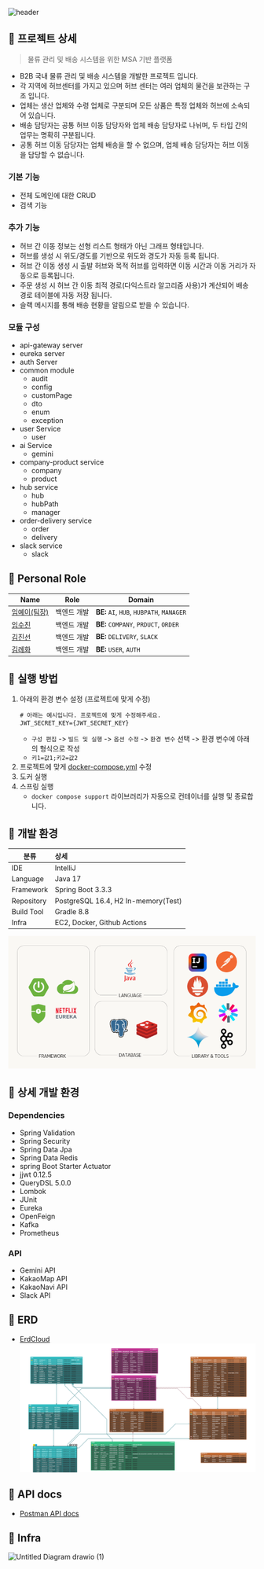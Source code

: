 ![header](https://capsule-render.vercel.app/api?type=venom&color=ADD8E6&text=MSA%20AI%20PROJECT)

## 🐰 프로젝트 상세

> 물류 관리 및 배송 시스템을 위한 MSA 기반 플랫폼
- B2B 국내 물류 관리 및 배송 시스템을 개발한 프로젝트 입니다.
- 각 지역에 허브센터를 가지고 있으며 허브 센터는 여러 업체의 물건을 보관하는 구조 입니다.
- 업체는 생산 업체와 수령 업체로 구분되며 모든 상품은 특정 업체와 허브에 소속되어 있습니다.
- 배송 담당자는 공통 허브 이동 담당자와 업체 배송 담당자로 나뉘며, 두 타입 간의 업무는 명확히 구분됩니다.
- 공통 허브 이동 담당자는 업체 배송을 할 수 없으며, 업체 배송 담당자는 허브 이동을 담당할 수 없습니다.

### 기본 기능
- 전체 도메인에 대한 CRUD
- 검색 기능

### 추가 기능
- 허브 간 이동 정보는 선형 리스트 형태가 아닌 그래프 형태입니다.
- 허브를 생성 시 위도/경도를 기반으로 위도와 경도가 자동 등록 됩니다.
- 허브 간 이동 생성 시 출발 허브와 목적 허브를 입력하면 이동 시간과 이동 거리가 자동으로 등록됩니다.
- 주문 생성 시 허브 간 이동 최적 경로(다익스트라 알고리즘 사용)가 계산되어 배송 경로 테이블에 자동 저장 됩니다.
- 슬랙 메시지를 통해 배송 현황을 알림으로 받을 수 있습니다.

### 모듈 구성
- api-gateway server
- eureka server
- auth Server
- common module
  - audit
  - config
  - customPage
  - dto
  - enum
  - exception
- user Service
  - user
- ai Service
  - gemini
- company-product service
  - company
  - product
- hub service
  - hub
  - hubPath
  - manager
- order-delivery service
  - order
  - delivery
- slack service
  - slack

## 🍏 Personal Role
| Name                                    | Role                          | Domain                                    |
|-----------------------------------------|-------------------------------|-------------------------------------------|
| [임예이(팀장)](https://github.com/coding-911)   | 백엔드 개발       | **BE:** `AI`, `HUB`, `HUBPATH`, `MANAGER` |
| [임수진](https://github.com/lsj104)    | 백엔드 개발                   | **BE:** `COMPANY`, `PRDUCT`, `ORDER`      |
| [김진선](https://github.com/kimzinsun)        | 백엔드 개발                   | **BE:** `DELIVERY`, `SLACK`               |
| [김례화](https://github.com/ryehwa)      | 백엔드 개발 | **BE:** `USER`, `AUTH`                    |

## 🐸 실행 방법

1. 아래의 환경 변수 설정 (프로젝트에 맞게 수정)
    ```dotenv
    # 아래는 예시입니다. 프로젝트에 맞게 수정해주세요.    
    JWT_SECRET_KEY={JWT_SECRET_KEY}
    ```
    - `구성 편집` -> `빌드 및 실행` -> `옵션 수정` -> `환경 변수` 선택 -> 환경 변수에 아래의 형식으로 작성
    - `키1=값1;키2=값2`
2. 프로젝트에 맞게 [docker-compose.yml](./docker-compose.yml) 수정
3. 도커 실행
4. 스프링 실행
    - `docker compose support` 라이브러리가 자동으로 컨테이너를 실행 및 종료합니다.

## 🐹 개발 환경

| 분류             | 상세                                          |
|----------------|:--------------------------------------------|
| IDE            | IntelliJ                                    |
| Language       | Java 17                                     |
| Framework      | Spring Boot 3.3.3                           |
| Repository     | PostgreSQL 16.4, H2 In-memory(Test)         |
| Build Tool     | Gradle 8.8                                  |
| Infra          | EC2, Docker, Github Actions                 |

![tech_stack.png](tech_stack.png)


## 👻 상세 개발 환경

### Dependencies

- Spring Validation
- Spring Security
- Spring Data Jpa
- Spring Data Redis
- spring Boot Starter Actuator
- jjwt 0.12.5
- QueryDSL 5.0.0
- Lombok
- JUnit
- Eureka
- OpenFeign
- Kafka
- Prometheus

### API
- Gemini API
- KakaoMap API
- KakaoNavi API
- Slack API

## 🐳 ERD

- [ErdCloud](https://www.google.co.kr/)
![erd.png](erd.png)

## 🐙 API docs

- [Postman API docs](https://documenter.getpostman.com/view/38424997/2sAXqs7haC)

## 🐬 Infra
![Untitled Diagram drawio (1)](https://github.com/user-attachments/assets/93ee14c8-be26-41c8-a243-e9d1f2306816)

